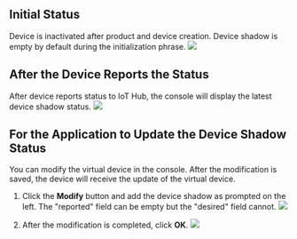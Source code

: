 [//]: # (chinagitpath:XXXXX)

## Initial Status

Device is inactivated after product and device creation. Device shadow is empty by default during the initialization phrase.
![](https://main.qcloudimg.com/raw/9d7d95caee2acf410a77a916ffdc4f63.png)
 
## After the Device Reports the Status

After device reports status to IoT Hub, the console will display the latest device shadow status.
![](https://main.qcloudimg.com/raw/dd9af45b66282cfbb02cc7b50d76faf0.png)
 
## For the Application to Update the Device Shadow Status
You can modify the virtual device in the console. After the modification is saved, the device will receive the update of the virtual device.
1. Click the **Modify** button and add the device shadow as prompted on the left. The "reported" field can be empty but the "desired" field cannot.
![](https://main.qcloudimg.com/raw/f7594247bff8337dc737e865e4d47e13.png)

2. After the modification is completed, click **OK**.
![](https://main.qcloudimg.com/raw/562c235f2bcb274c939262e3ed4f411d.png)

